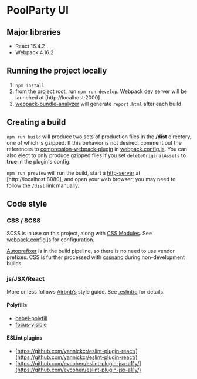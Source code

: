 # PoolParty UI

## Major libraries
* React 16.4.2
* Webpack 4.16.2

## Running the project locally
1. `npm install`
2. from the project root, run `npm run develop`. Webpack dev server will be launched at [http://localhost:2000]
3. [webpack-bundle-analyzer](https://www.npmjs.com/package/webpack-bundle-analyzer) will generate `report.html` after each build

## Creating a build
`npm run build` will produce two sets of production files in the **/dist** directory, one of which is gzipped. If this behavior is not desired, comment out the references to [compression-webpack-plugin](https://github.com/webpack-contrib/compression-webpack-plugin) in [webpack.config.js](./webpack.config.js). You can also elect to only produce gzipped files if you set `deleteOriginalAssets` to **true** in the plugin's config.

`npm run preview` will run the build, start a [http-server](https://www.npmjs.com/package/http-server) at [http://localhost:8080], and open your web browser; you may need to follow the `/dist` link manually.

## Code style
### CSS / SCSS
SCSS is in use on this project, along with [CSS Modules](https://github.com/css-modules/css-modules). See [webpack.config.js](./webpack.config.js) for configuration.

[Autoprefixer](https://github.com/postcss/autoprefixer/) is in the build pipeline, so there is no need to use vendor prefixes. CSS is further processed with [cssnano](http://cssnano.co/) during non-development builds.

### js/JSX/React
More or less follows [Airbnb’s](https://github.com/airbnb/javascript/tree/master/react/) style guide. See [.eslintrc](./.eslintrc) for details.

#### Polyfills
- [babel-polyfill](https://babeljs.io/docs/usage/polyfill/)
- [focus-visible](https://github.com/WICG/focus-visible)

#### ESLint plugins
- [https://github.com/yannickcr/eslint-plugin-react/](https://github.com/yannickcr/eslint-plugin-react/)
- [https://github.com/evcohen/eslint-plugin-jsx-a11y/](https://github.com/evcohen/eslint-plugin-jsx-a11y/)
